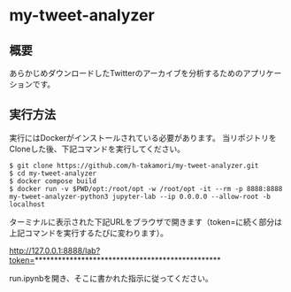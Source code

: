 # my-tweet-analyzer

## 概要

あらかじめダウンロードしたTwitterのアーカイブを分析するためのアプリケーションです。

## 実行方法

実行にはDockerがインストールされている必要があります。
当リポジトリをCloneした後、下記コマンドを実行してください。

```
$ git clone https://github.com/h-takamori/my-tweet-analyzer.git
$ cd my-tweet-analyzer
$ docker compose build
$ docker run -v $PWD/opt:/root/opt -w /root/opt -it --rm -p 8888:8888 my-tweet-analyzer-python3 jupyter-lab --ip 0.0.0.0 --allow-root -b localhost
```

ターミナルに表示された下記URLをブラウザで開きます（token=に続く部分は上記コマンドを実行するたびに変わります）。

http://127.0.0.1:8888/lab?token=************************************************

run.ipynbを開き、そこに書かれた指示に従ってください。
